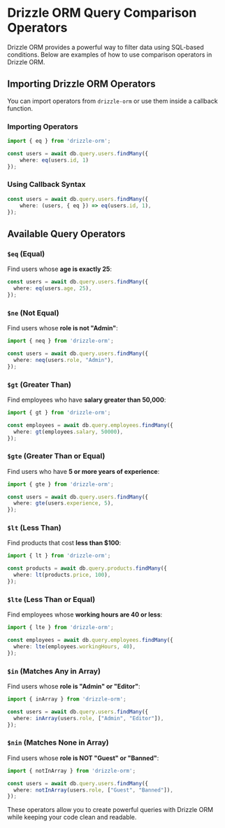 # Drizzle ORM Query Comparison Operators

Drizzle ORM provides a powerful way to filter data using SQL-based conditions. Below are examples of how to use comparison operators in Drizzle ORM.

## Importing Drizzle ORM Operators

You can import operators from `drizzle-orm` or use them inside a callback function.

### Importing Operators
```ts
import { eq } from 'drizzle-orm';

const users = await db.query.users.findMany({
    where: eq(users.id, 1)
});
```

### Using Callback Syntax
```ts
const users = await db.query.users.findMany({
    where: (users, { eq }) => eq(users.id, 1),
});
```

## Available Query Operators

### `$eq` (Equal)
Find users whose **age is exactly 25**:
```ts
const users = await db.query.users.findMany({
  where: eq(users.age, 25),
});
```

### `$ne` (Not Equal)
Find users whose **role is not "Admin"**:
```ts
import { neq } from 'drizzle-orm';

const users = await db.query.users.findMany({
  where: neq(users.role, "Admin"),
});
```

### `$gt` (Greater Than)
Find employees who have **salary greater than 50,000**:
```ts
import { gt } from 'drizzle-orm';

const employees = await db.query.employees.findMany({
  where: gt(employees.salary, 50000),
});
```

### `$gte` (Greater Than or Equal)
Find users who have **5 or more years of experience**:
```ts
import { gte } from 'drizzle-orm';

const users = await db.query.users.findMany({
  where: gte(users.experience, 5),
});
```

### `$lt` (Less Than)
Find products that cost **less than $100**:
```ts
import { lt } from 'drizzle-orm';

const products = await db.query.products.findMany({
  where: lt(products.price, 100),
});
```

### `$lte` (Less Than or Equal)
Find employees whose **working hours are 40 or less**:
```ts
import { lte } from 'drizzle-orm';

const employees = await db.query.employees.findMany({
  where: lte(employees.workingHours, 40),
});
```

### `$in` (Matches Any in Array)
Find users whose **role is "Admin" or "Editor"**:
```ts
import { inArray } from 'drizzle-orm';

const users = await db.query.users.findMany({
  where: inArray(users.role, ["Admin", "Editor"]),
});
```

### `$nin` (Matches None in Array)
Find users whose **role is NOT "Guest" or "Banned"**:
```ts
import { notInArray } from 'drizzle-orm';

const users = await db.query.users.findMany({
  where: notInArray(users.role, ["Guest", "Banned"]),
});
```

These operators allow you to create powerful queries with Drizzle ORM while keeping your code clean and readable.

